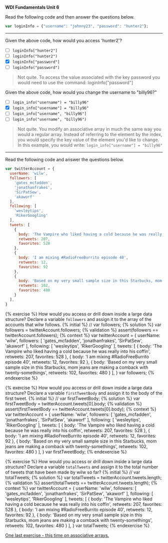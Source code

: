 **WDI Fundamentals Unit 6**

Read the following code and then answer the questions below.

```js
var loginInfo = {"username": "johnny23", "password": "hunter2"};
```
---

Given the above code, how would you access 'hunter2'?

- [ ] `loginInfo["hunter2"]`
- [ ] `loginInfo("hunter2")`
- [x] `loginInfo["password"]`
- [ ] `loginInfo("password")`

> Not quite.
> To access the value associated with the key password you would need to use
> the command: loginInfo["password"]

Given the above code, how would you change the username to "billy96?"

- [ ] `login_info("username") = "billy96"`
- [x] `login_info["username"] = "billy96"`
- [ ] `login_info["username", "billy96"]`
- [ ] `login_info("username", "billy96")`

> Not quite.
> You modify an associative array in much the same way you would a regular array.
> Instead of referring to the element by the index, you would specify the key
> value of the element you'd like to change.
> In this example, you would write:
> `login_info["username"] = "billy96"`

---

Read the following code and answer the questions below.

```js
var twitterAccount = {
  userName: 'wilw',
  followers: [
    'gates_mcfadden',
    'jonathanfrakes',
    'SirPatSew',
    'akaworf'
  ],
  following: [
    'wesleytips',
    'RikerGoogling'
  ],
  tweets: [
    {
      body: 'The Vampire who liked having a cold because he was really into his coffin',
      retweets: 207,
      favorites: 528
    },
    {
      body: 'I am mixing #RadioFreeBurrito episode 40',
      retweets: 12,
      favorites: 92
    },
    {
      body: 'Based on my very small sample size in this Starbucks, mom jeans are making a comback with twenty-somethings',
      retweets: 102,
      favorites: 480
    }
  ],
}
```

{% exercise %}
How would you access or drill down inside a large data structure?
Declare a variable `followers` and assign it to the array of the accounts that wilw follows.
{% initial %}
// var followers;
{% solution %}
var followers = twitterAccount.followers;
{% validation %}
assert(followers == twitterAccount.followers);
{% context %}
var twitterAccount = {
  userName: 'wilw',
  followers: [
    'gates_mcfadden',
    'jonathanfrakes',
    'SirPatSew',
    'akaworf'
  ],
  following: [
    'wesleytips',
    'RikerGoogling'
  ],
  tweets: [
    {
      body: 'The Vampire who liked having a cold because he was really into his coffin',
      retweets: 207,
      favorites: 528
    },
    {
      body: 'I am mixing #RadioFreeBurrito episode 40',
      retweets: 12,
      favorites: 92
    },
    {
      body: 'Based on my very small sample size in this Starbucks, mom jeans are making a comback with twenty-somethings',
      retweets: 102,
      favorites: 480
    }
  ],
}
var followers;
{% endexercise %}

{% exercise %}
How would you access or drill down inside a large data structure?
Declare a variable `firstTweetBody` and assign it to the body of the first tweet.
{% initial %}
// var firstTweetBody;
{% solution %}
var firstTweetBody = twitterAccount.tweets[0].body;
{% validation %}
assert(firstTweetBody == twitterAccount.tweets[0].body);
{% context %}
var twitterAccount = {
  userName: 'wilw',
  followers: [
    'gates_mcfadden',
    'jonathanfrakes',
    'SirPatSew',
    'akaworf'
  ],
  following: [
    'wesleytips',
    'RikerGoogling'
  ],
  tweets: [
    {
      body: 'The Vampire who liked having a cold because he was really into his coffin',
      retweets: 207,
      favorites: 528
    },
    {
      body: 'I am mixing #RadioFreeBurrito episode 40',
      retweets: 12,
      favorites: 92
    },
    {
      body: 'Based on my very small sample size in this Starbucks, mom jeans are making a comback with twenty-somethings',
      retweets: 102,
      favorites: 480
    }
  ],
}
var firstTweetBody;
{% endexercise %}

{% exercise %}
How would you access or drill down inside a large data structure?
Declare a variable `totalTweets` and assign it to the total number of tweets
that have been made by wilw so far?
{% initial %}
// var totalTweets;
{% solution %}
var totalTweets = twitterAccount.tweets.length;
{% validation %}
assert(totalTweets == twitterAccount.tweets.length);
{% context %}
var twitterAccount = {
  userName: 'wilw',
  followers: [
    'gates_mcfadden',
    'jonathanfrakes',
    'SirPatSew',
    'akaworf'
  ],
  following: [
    'wesleytips',
    'RikerGoogling'
  ],
  tweets: [
    {
      body: 'The Vampire who liked having a cold because he was really into his coffin',
      retweets: 207,
      favorites: 528
    },
    {
      body: 'I am mixing #RadioFreeBurrito episode 40',
      retweets: 12,
      favorites: 92
    },
    {
      body: 'Based on my very small sample size in this Starbucks, mom jeans are making a comback with twenty-somethings',
      retweets: 102,
      favorites: 480
    }
  ],
}
var totalTweets;
{% endexercise %}

[One last exercise - this time on associative arrays.](10_exercise.md)
